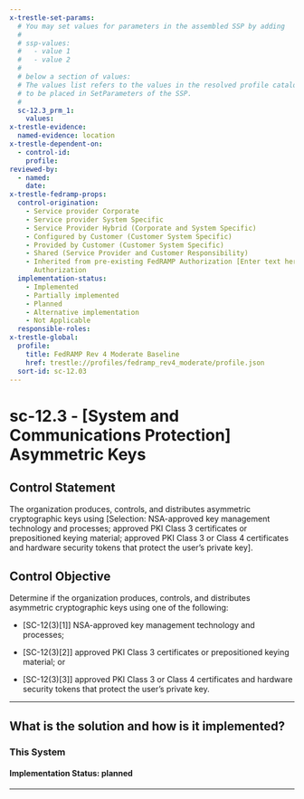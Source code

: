 ```yaml
---
x-trestle-set-params:
  # You may set values for parameters in the assembled SSP by adding
  #
  # ssp-values:
  #   - value 1
  #   - value 2
  #
  # below a section of values:
  # The values list refers to the values in the resolved profile catalog, and the ssp-values represent new values
  # to be placed in SetParameters of the SSP.
  #
  sc-12.3_prm_1:
    values:
x-trestle-evidence:
  named-evidence: location
x-trestle-dependent-on:
  - control-id:
    profile:
reviewed-by:
  - named:
    date:
x-trestle-fedramp-props:
  control-origination:
    - Service provider Corporate
    - Service provider System Specific
    - Service Provider Hybrid (Corporate and System Specific)
    - Configured by Customer (Customer System Specific)
    - Provided by Customer (Customer System Specific)
    - Shared (Service Provider and Customer Responsibility)
    - Inherited from pre-existing FedRAMP Authorization [Enter text here], Date of
      Authorization
  implementation-status:
    - Implemented
    - Partially implemented
    - Planned
    - Alternative implementation
    - Not Applicable
  responsible-roles:
x-trestle-global:
  profile:
    title: FedRAMP Rev 4 Moderate Baseline
    href: trestle://profiles/fedramp_rev4_moderate/profile.json
  sort-id: sc-12.03
---
```


# sc-12.3 - \[System and Communications Protection\] Asymmetric Keys

## Control Statement

The organization produces, controls, and distributes asymmetric cryptographic keys using [Selection: NSA-approved key management technology and processes; approved PKI Class 3 certificates or prepositioned keying material; approved PKI Class 3 or Class 4 certificates and hardware security tokens that protect the user’s private key].

## Control Objective

Determine if the organization produces, controls, and distributes asymmetric cryptographic keys using one of the following:

- \[SC-12(3)[1]\] NSA-approved key management technology and processes;

- \[SC-12(3)[2]\] approved PKI Class 3 certificates or prepositioned keying material; or

- \[SC-12(3)[3]\] approved PKI Class 3 or Class 4 certificates and hardware security tokens that protect the user’s private key.

______________________________________________________________________

## What is the solution and how is it implemented?

<!-- For implementation status enter one of: implemented, partial, planned, alternative, not-applicable -->

<!-- Note that the list of rules under ### Rules: is read-only and changes will not be captured after assembly to JSON -->

### This System

<!-- Add implementation prose for the main This System component for control: sc-12.3 -->

#### Implementation Status: planned

______________________________________________________________________
